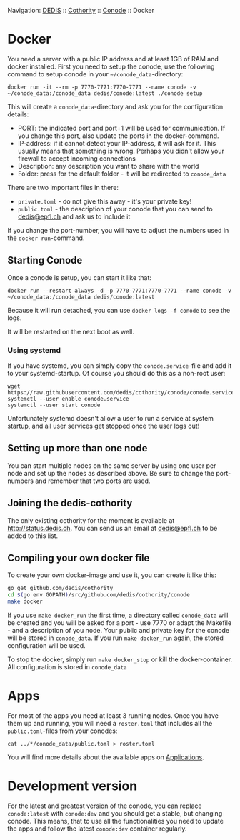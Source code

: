 Navigation: [DEDIS](https://github.com/dedis/doc/tree/master/README.md) ::
[Cothority](../README.md) ::
[Conode](README.md) ::
Docker

# Docker

You need a server with a public IP address and at least 1GB of RAM and docker
installed. First you need to setup the conode, use the following command to
setup conode in your `~/conode_data`-directory:

```
docker run -it --rm -p 7770-7771:7770-7771 --name conode -v ~/conode_data:/conode_data dedis/conode:latest ./conode setup
```

This will create a `conode_data`-directory and ask you for the configuration details:
- PORT: the indicated port and port+1 will be used for communication. If you
change this port, also update the ports in the docker-command.
- IP-address: if it cannot detect your IP-address, it will ask for it. This
usually means that something is wrong. Perhaps you didn't allow your firewall
to accept incoming connections
- Description: any description you want to share with the world
- Folder: press <enter> for the default folder - it will be redirected to `conode_data`

There are two important files in there:
- `private.toml` - do not give this away - it's your private key!
- `public.toml` - the description of your conode that you can send to dedis@epfl.ch
and ask us to include it

If you change the port-number, you will have to adjust the numbers
used in the `docker run`-command.

## Starting Conode

Once a conode is setup, you can start it like that:

```
docker run --restart always -d -p 7770-7771:7770-7771 --name conode -v ~/conode_data:/conode_data dedis/conode:latest
```

Because it will run detached, you can use `docker logs -f conode` to see the logs.

It will be restarted on the next boot as well.

### Using systemd

If you have systemd, you can simply copy the `conode.service`-file and add it to
your systemd-startup. Of course you should do this as a non-root user:

```
wget https://raw.githubusercontent.com/dedis/cothority/conode/conode.service
systemctl --user enable conode.service
systemctl --user start conode
```

Unfortunately systemd doesn't allow a user to run a service at system startup,
and all user services get stopped once the user logs out!

## Setting up more than one node

You can start multiple nodes on the same server by using one user per node and
set up the nodes as described above. Be sure to change the port-numbers and
remember that two ports are used.

## Joining the dedis-cothority

The only existing cothority for the moment is available at
http://status.dedis.ch. You can send us an email at dedis@epfl.ch to be added to
this list.

## Compiling your own docker file

To create your own docker-image and use it, you can create it like this:

```bash
go get github.com/dedis/cothority
cd $(go env GOPATH)/src/github.com/dedis/cothority/conode
make docker
```

If you use `make docker_run` the first time, a directory called `conode_data` will be
created and you will be asked for a port - use 7770 or adapt the Makefile - and a
description of you node. Your public and private key for the conode will be stored
in `conode_data`. If you run `make docker_run` again, the stored configuration will
be used.

To stop the docker, simply run `make docker_stop` or kill the docker-container. All
configuration is stored in `conode_data`

# Apps

For most of the apps you need at least 3 running nodes. Once you have them up
and running, you will need a `roster.toml` that includes all the
`public.toml`-files from your conodes:

```
cat ../*/conode_data/public.toml > roster.toml
```

You will find more details about the available apps on
[Applications](https://github.com/dedis/cothority/tree/master/doc/Applications.md).

# Development version

For the latest and greatest version of the conode, you can replace `conode:latest`
with `conode:dev` and you should get a stable, but changing conode. This means, that
to use all the functionalities you need to update the apps and follow the latest
`conode:dev` container regularly.
